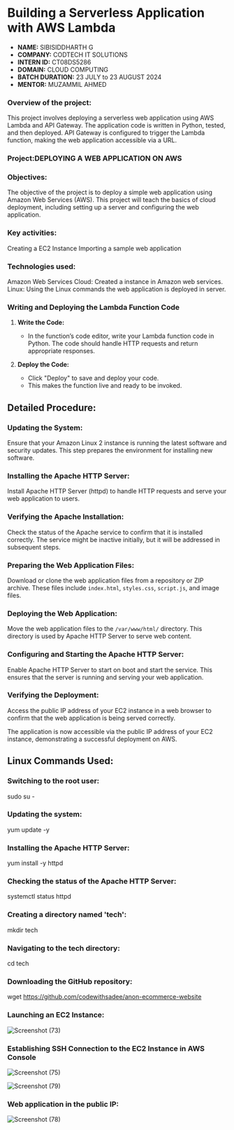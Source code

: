 # Building a Serverless Application with AWS Lambda

 - **NAME:** SIBISIDDHARTH G
 - **COMPANY:** CODTECH IT SOLUTIONS
 - **INTERN ID:** CT08DS5286  
 - **DOMAIN:** CLOUD COMPUTING 
 - **BATCH DURATION:** 23 JULY to 23 AUGUST 2024  
 - **MENTOR:** MUZAMMIL AHMED

### Overview of the project:
This project involves deploying a serverless web application using AWS Lambda and API Gateway. The application code is written in Python, tested, and then deployed. API Gateway is configured to trigger the Lambda function, making the web application accessible via a URL.
### Project:DEPLOYING A WEB APPLICATION ON AWS

### Objectives:
The objective of the project is  to deploy a simple web application using Amazon Web Services (AWS). This project will teach the basics of cloud deployment, including setting up a server and configuring the web application.

### Key activities:
 Creating a EC2 Instance
 Importing a sample web application

 ### Technologies used:
 Amazon Web Services Cloud: Created a instance in Amazon web services.
 Linux: Using the Linux commands the web application is deployed in server.

 ### **Writing and Deploying the Lambda Function Code**

1. **Write the Code:**
   - In the function’s code editor, write your Lambda function code in Python. The code should handle HTTP requests and return appropriate responses.
 
2. **Deploy the Code:**
   - Click "Deploy" to save and deploy your code.
   - This makes the function live and ready to be invoked.
  
## Detailed Procedure:

### Updating the System:

Ensure that your Amazon Linux 2 instance is running the latest software and security updates. This step prepares the environment for installing new software.

### Installing the Apache HTTP Server:

Install Apache HTTP Server (httpd) to handle HTTP requests and serve your web application to users.

### Verifying the Apache Installation:

Check the status of the Apache service to confirm that it is installed correctly. The service might be inactive initially, but it will be addressed in subsequent steps.

### Preparing the Web Application Files:

Download or clone the web application files from a repository or ZIP archive. These files include `index.html`, `styles.css`, `script.js`, and image files.

### Deploying the Web Application:

Move the web application files to the `/var/www/html/` directory. This directory is used by Apache HTTP Server to serve web content.

### Configuring and Starting the Apache HTTP Server:

Enable Apache HTTP Server to start on boot and start the service. This ensures that the server is running and serving your web application.

### Verifying the Deployment:

Access the public IP address of your EC2 instance in a web browser to confirm that the web application is being served correctly.

The application is now accessible via the public IP address of your EC2 instance, demonstrating a successful deployment on AWS.

## Linux Commands Used:

### Switching to the root user:

sudo su -

### Updating the system:

yum update -y

### Installing the Apache HTTP Server:

yum install -y httpd

### Checking the status of the Apache HTTP Server:

systemctl status httpd

### Creating a directory named 'tech':

mkdir tech

### Navigating to the tech directory:

cd tech

### Downloading the GitHub repository:

wget https://github.com/codewithsadee/anon-ecommerce-website

 ### Launching an EC2 Instance:

 ![Screenshot (73)](https://github.com/user-attachments/assets/f82b5556-a459-49ff-8e5b-509ea5946a88)

### Establishing SSH Connection to the EC2 Instance in AWS Console

![Screenshot (75)](https://github.com/user-attachments/assets/e683af3f-3948-4d39-8d80-f678c6a61f18)

![Screenshot (79)](https://github.com/user-attachments/assets/f777e3bd-039e-4e9c-a4ec-273e88aa6f2a)

### Web application in the public IP:

![Screenshot (78)](https://github.com/user-attachments/assets/51ebbfd4-bbee-4d77-acc3-b108d0262a82)








 

